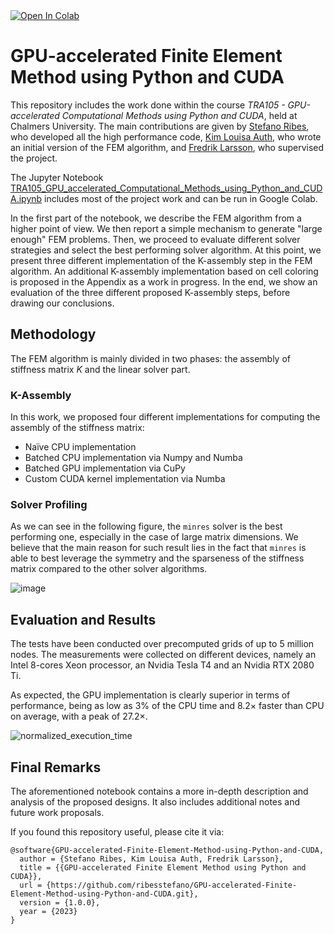 <a target="_blank" href="https://colab.research.google.com/github/ribesstefano/GPU-accelerated-Finite-Element-Method-using-Python-and-CUDA/blob/1c7395e6288f3b205421963411e4e57eb7e34f0f/TRA105_GPU_accelerated_Computational_Methods_using_Python_and_CUDA.ipynb">
  <img src="https://colab.research.google.com/assets/colab-badge.svg" alt="Open In Colab"/>
</a>

# GPU-accelerated Finite Element Method using Python and CUDA

This repository includes the work done within the course _TRA105 - GPU-accelerated Computational Methods using Python and CUDA_, held at Chalmers University.
The main contributions are given by [Stefano Ribes](mailto:ribes.stefano@gmail.com), who developed all the high performance code, [Kim Louisa Auth](mailto:kim.auth@chalmers.se), who wrote an initial version of the FEM algorithm, and [Fredrik Larsson](mailto:Fredrik.Larsson@chalmers.se), who supervised the project.

The Jupyter Notebook [TRA105_GPU_accelerated_Computational_Methods_using_Python_and_CUDA.ipynb](TRA105_GPU_accelerated_Computational_Methods_using_Python_and_CUDA.ipynb) includes most of the project work and can be run in Google Colab.

In the first part of the notebook, we describe the FEM algorithm from a higher point of view. We then report a simple mechanism to generate "large enough" FEM problems. Then, we proceed to evaluate different solver strategies and select the best performing solver algorithm.
At this point, we present three different implementation of the K-assembly step in the FEM algorithm. An additional K-assembly implementation based on cell coloring is proposed in the Appendix as a work in progress.
In the end, we show an evaluation of the three different proposed K-assembly steps, before drawing our conclusions.

## Methodology

The FEM algorithm is mainly divided in two phases: the assembly of stiffness matrix $K$ and the linear solver part.

### K-Assembly

In this work, we proposed four different implementations for computing the assembly of the stiffness matrix:

* Naïve CPU implementation
* Batched CPU implementation via Numpy and Numba
* Batched GPU implementation via CuPy
* Custom CUDA kernel implementation via Numba

### Solver Profiling

As we can see in the following figure, the `minres` solver is the best performing one, especially in the case of large matrix dimensions. We believe that the main reason for such result lies in the fact that `minres` is able to best leverage the symmetry and the sparseness of the stiffness matrix compared to the other solver algorithms.

![image](https://user-images.githubusercontent.com/17163014/222154915-b5b35c26-875c-49fd-94e9-c67a8ac8d744.png)

## Evaluation and Results

The tests have been conducted over precomputed grids of up to 5 million nodes. The measurements were collected on different devices, namely an Intel 8-cores Xeon processor, an Nvidia Tesla T4 and an Nvidia RTX 2080 Ti.

As expected, the GPU implementation is clearly superior in terms of performance, being as low as 3% of the CPU time and $8.2\times$ faster than CPU on average, with a peak of $27.2\times$.

![normalized_execution_time](https://user-images.githubusercontent.com/17163014/222154686-e93d7706-0151-44b2-b588-cc86632de05b.png)

## Final Remarks

The aforementioned notebook contains a more in-depth description and analysis of the proposed designs. It also includes additional notes and future work proposals.

If you found this repository useful, please cite it via:

```
@software{GPU-accelerated-Finite-Element-Method-using-Python-and-CUDA,
  author = {Stefano Ribes, Kim Louisa Auth, Fredrik Larsson},
  title = {{GPU-accelerated Finite Element Method using Python and CUDA}},
  url = {https://github.com/ribesstefano/GPU-accelerated-Finite-Element-Method-using-Python-and-CUDA.git},
  version = {1.0.0},
  year = {2023}
}
```

